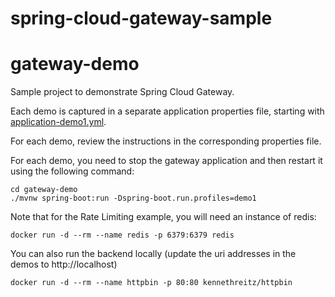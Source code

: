 # spring-cloud-gateway-sample

# gateway-demo

Sample project to demonstrate Spring Cloud Gateway.

Each demo is captured in a separate application properties file, starting with [application-demo1.yml](gateway-demo/src/main/resources/demos/application-demo1.yml).

For each demo, review the instructions in the corresponding properties file.

For each demo, you need to stop the gateway application and then restart it using the following command:
```
cd gateway-demo
./mvnw spring-boot:run -Dspring-boot.run.profiles=demo1
```

Note that for the Rate Limiting example, you will need an instance of redis:
```
docker run -d --rm --name redis -p 6379:6379 redis
```

You can also run the backend locally (update the uri addresses in the demos to http://localhost)
```shell
docker run -d --rm --name httpbin -p 80:80 kennethreitz/httpbin
```